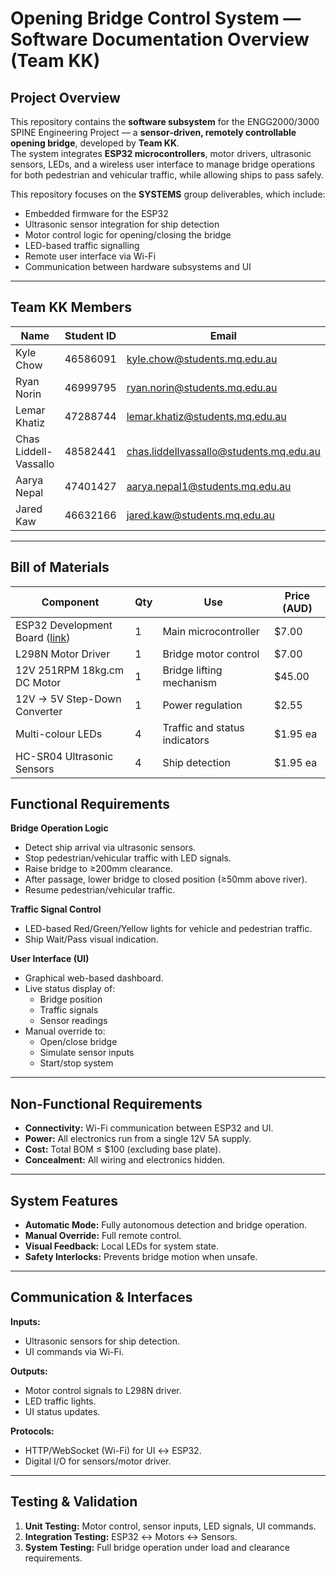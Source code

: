 # Opening Bridge Control System — Software Documentation Overview (Team KK)

##  Project Overview
This repository contains the **software subsystem** for the ENGG2000/3000 SPINE Engineering Project — a **sensor-driven, remotely controllable opening bridge**, developed by **Team KK**.  
The system integrates **ESP32 microcontrollers**, motor drivers, ultrasonic sensors, LEDs, and a wireless user interface to manage bridge operations for both pedestrian and vehicular traffic, while allowing ships to pass safely.

This repository focuses on the **SYSTEMS** group deliverables, which include:
- Embedded firmware for the ESP32
- Ultrasonic sensor integration for ship detection
- Motor control logic for opening/closing the bridge
- LED-based traffic signalling
- Remote user interface via Wi-Fi
- Communication between hardware subsystems and UI

---

##  Team KK Members
| Name | Student ID | Email |
|------|------------|-------|
| Kyle Chow | 46586091 | kyle.chow@students.mq.edu.au |
| Ryan Norin | 46999795 | ryan.norin@students.mq.edu.au |
| Lemar Khatiz | 47288744 | lemar.khatiz@students.mq.edu.au |
| Chas Liddell-Vassallo | 48582441 | chas.liddellvassallo@students.mq.edu.au |
| Aarya Nepal | 47401427 | aarya.nepal1@students.mq.edu.au |
| Jared Kaw | 46632166 | jared.kaw@students.mq.edu.au |

---

##  Bill of Materials
| Component | Qty | Use | Price (AUD) |
|-----------|-----|-----|-------------|
| ESP32 Development Board ([link](https://mikroelectron.com/product/esp32-development-board-type-c-usb-ch340c)) | 1 | Main microcontroller | $7.00 |
| L298N Motor Driver | 1 | Bridge motor control | $7.00 |
| 12V 251RPM 18kg.cm DC Motor | 1 | Bridge lifting mechanism | $45.00 |
| 12V → 5V Step-Down Converter | 1 | Power regulation | $2.55 |
| Multi-colour LEDs | 4 | Traffic and status indicators | $1.95 ea |
| HC-SR04 Ultrasonic Sensors | 4 | Ship detection | $1.95 ea |

## Functional Requirements
**Bridge Operation Logic**
- Detect ship arrival via ultrasonic sensors.
- Stop pedestrian/vehicular traffic with LED signals.
- Raise bridge to ≥200mm clearance.
- After passage, lower bridge to closed position (≥50mm above river).
- Resume pedestrian/vehicular traffic.

**Traffic Signal Control**
- LED-based Red/Green/Yellow lights for vehicle and pedestrian traffic.
- Ship Wait/Pass visual indication.

**User Interface (UI)**
- Graphical web-based dashboard.
- Live status display of:
  - Bridge position
  - Traffic signals
  - Sensor readings
- Manual override to:
  - Open/close bridge
  - Simulate sensor inputs
  - Start/stop system

---

##  Non-Functional Requirements
- **Connectivity:** Wi-Fi communication between ESP32 and UI.
- **Power:** All electronics run from a single 12V 5A supply.
- **Cost:** Total BOM ≤ $100 (excluding base plate).
- **Concealment:** All wiring and electronics hidden.

---

##  System Features
- **Automatic Mode:** Fully autonomous detection and bridge operation.
- **Manual Override:** Full remote control.
- **Visual Feedback:** Local LEDs for system state.
- **Safety Interlocks:** Prevents bridge motion when unsafe.

---

##  Communication & Interfaces
**Inputs:**
- Ultrasonic sensors for ship detection.
- UI commands via Wi-Fi.

**Outputs:**
- Motor control signals to L298N driver.
- LED traffic lights.
- UI status updates.

**Protocols:**
- HTTP/WebSocket (Wi-Fi) for UI ↔ ESP32.
- Digital I/O for sensors/motor driver.

---

##  Testing & Validation
1. **Unit Testing:** Motor control, sensor inputs, LED signals, UI commands.
2. **Integration Testing:** ESP32 ↔ Motors ↔ Sensors.
3. **System Testing:** Full bridge operation under load and clearance requirements.

